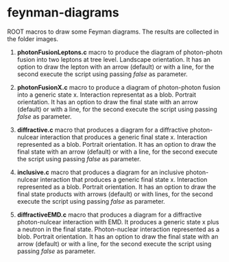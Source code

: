 # feynman-diagrams
ROOT macros to draw some Feyman diagrams. The results are collected in the folder images.

1. **photonFusionLeptons.c** macro to produce the diagram of photon-photn fusion into two leptons at tree level. Landscape orientation. It has an option to draw the lepton with an arrow (default) or with a line, for the second execute the script using passing *false* as parameter.

2. **photonFusionX.c** macro to produce a diagram of photon-photon fusion into a generic state x. Interaction representat as a blob. Portrait orientation. It has an option to draw the final state with an arrow (default) or with a line, for the second execute the script using passing *false* as parameter.

3. **diffractive.c** macro that produces a diagram for a diffractive photon-nulcear interaction that produces a generic final state x. Interaction represented as a blob. Portrait orientation. It has an option to draw the final state with an arrow (default) or with a line, for the second execute the script using passing *false* as parameter.

4. **inclusive.c** macro that produces a diagram for an inclusive photon-nulcear interaction that produces a generic final state x. Interaction represented as a blob. Portrait orientation. It has an option to draw the final state products with arrows (default) or with lines, for the second execute the script using passing *false* as parameter.

5. **diffractiveEMD.c** macro that produces a diagram for a diffractive photon-nulcear interaction with EMD. It produces a generic state x plus a neutron in the final state. Photon-nuclear interaction represented as a blob. Portrait orientation. It has an option to draw the final state with an arrow (default) or with a line, for the second execute the script using passing *false* as parameter.
